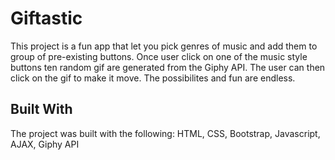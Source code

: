 # Giftastic
This project is a fun app that let you pick genres of music and add them to group of pre-existing buttons. Once user click on one of the music style buttons ten random gif are generated from the Giphy API. The user can then click on the gif to make it move. The possibilites and fun are endless. 

## Built With
The project was built with the following: HTML, CSS, Bootstrap, Javascript, AJAX, Giphy API
